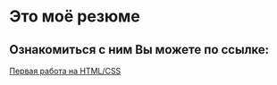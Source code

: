 # Это моё резюме 

## Ознакомиться с ним Вы можете по ссылке:

[Первая работа на HTML/CSS](https://dmitryvoitov.github.io/resume/)
